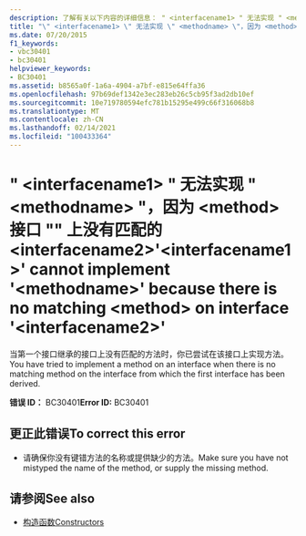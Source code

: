```yaml
---
description: 了解有关以下内容的详细信息： " <interfacename1> " 无法实现 " <methodname> "，因为 <method> 接口 "" 上没有匹配的 <interfacename2>
title: "\" <interfacename1> \" 无法实现 \" <methodname> \"，因为 <method> 接口 \"\" 上没有匹配的 <interfacename2>"
ms.date: 07/20/2015
f1_keywords:
- vbc30401
- bc30401
helpviewer_keywords:
- BC30401
ms.assetid: b8565a0f-1a6a-4904-a7bf-e815e64ffa36
ms.openlocfilehash: 97b69def1342e3ec283eb26c5cb95f3ad2db10ef
ms.sourcegitcommit: 10e719780594efc781b15295e499c66f316068b8
ms.translationtype: MT
ms.contentlocale: zh-CN
ms.lasthandoff: 02/14/2021
ms.locfileid: "100433364"
---
```

# <a name="interfacename1-cannot-implement-methodname-because-there-is-no-matching-method-on-interface-interfacename2"></a><span data-ttu-id="b445f-103">" \<interfacename1> " 无法实现 " \<methodname> "，因为 \<method> 接口 "" 上没有匹配的 \<interfacename2></span><span class="sxs-lookup"><span data-stu-id="b445f-103">'\<interfacename1>' cannot implement '\<methodname>' because there is no matching \<method> on interface '\<interfacename2>'</span></span>

<span data-ttu-id="b445f-104">当第一个接口继承的接口上没有匹配的方法时，你已尝试在该接口上实现方法。</span><span class="sxs-lookup"><span data-stu-id="b445f-104">You have tried to implement a method on an interface when there is no matching method on the interface from which the first interface has been derived.</span></span>  
  
 <span data-ttu-id="b445f-105">**错误 ID：** BC30401</span><span class="sxs-lookup"><span data-stu-id="b445f-105">**Error ID:** BC30401</span></span>  
  
## <a name="to-correct-this-error"></a><span data-ttu-id="b445f-106">更正此错误</span><span class="sxs-lookup"><span data-stu-id="b445f-106">To correct this error</span></span>  
  
- <span data-ttu-id="b445f-107">请确保你没有键错方法的名称或提供缺少的方法。</span><span class="sxs-lookup"><span data-stu-id="b445f-107">Make sure you have not mistyped the name of the method, or supply the missing method.</span></span>  
  
## <a name="see-also"></a><span data-ttu-id="b445f-108">请参阅</span><span class="sxs-lookup"><span data-stu-id="b445f-108">See also</span></span>

- [<span data-ttu-id="b445f-109">构造函数</span><span class="sxs-lookup"><span data-stu-id="b445f-109">Constructors</span></span>](../programming-guide/concepts/object-oriented-programming.md#constructors)
